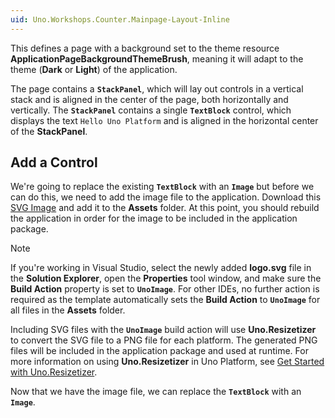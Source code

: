 ```yaml
---
uid: Uno.Workshops.Counter.Mainpage-Layout-Inline
---
```


This defines a page with a background set to the theme resource **ApplicationPageBackgroundThemeBrush**, meaning it will adapt to the theme (**Dark** or **Light**) of the application.

The page contains a **`StackPanel`**, which will lay out controls in a vertical stack and is aligned in the center of the page, both horizontally and vertically. The **`StackPanel`** contains a single **`TextBlock`** control, which displays the text `Hello Uno Platform` and is aligned in the horizontal center of the **StackPanel**.

## Add a Control

We're going to replace the existing **`TextBlock`** with an **`Image`** but before we can do this, we need to add the image file to the application. Download this <a alt="Uno Platform Logo Download" href="../Assets/logo.svg" download="logo">SVG Image</a> and add it to the **Assets** folder. At this point, you should rebuild the application in order for the image to be included in the application package.

> [!NOTE]
> If you're working in Visual Studio, select the newly added **logo.svg** file in the **Solution Explorer**, open the **Properties** tool window, and make sure the **Build Action** property is set to **`UnoImage`**. For other IDEs, no further action is required as the template automatically sets the **Build Action** to **`UnoImage`** for all files in the **Assets** folder.

Including SVG files with the **`UnoImage`** build action will use **Uno.Resizetizer** to convert the SVG file to a PNG file for each platform. The generated PNG files will be included in the application package and used at runtime. For more information on using **Uno.Resizetizer** in Uno Platform, see [Get Started with Uno.Resizetizer](xref:Uno.Resizetizer.GettingStarted).

Now that we have the image file, we can replace the **`TextBlock`** with an **`Image`**.
